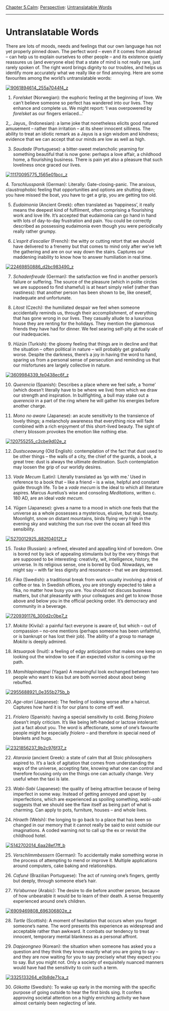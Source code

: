[Chapter 5.Calm](https://www.theschooloflife.com/thebookoflife/category/calm/): [Perspective](https://www.theschooloflife.com/thebookoflife/category/calm/perspective/): [Untranslatable Words](https://www.theschooloflife.com/thebookoflife/untranslatable-words/)

* * *

# Untranslatable Words

There are lots of moods, needs and feelings that our own language has not yet properly pinned down. The perfect word – even if it comes from abroad – can help us to explain ourselves to other people – and its existence quietly reassures us (and everyone else) that a state of mind is not really rare, just rarely spoken of. The right word brings dignity to our troubles, and helps us identify more accurately what we really like or find annoying. Here are some favourites among the world’s untranslatable words:

[![9061894614_255a7044f4_z](https://www.theschooloflife.com/thebookoflife/wp-content/uploads/2016/01/9061894614_255a7044f4_z.jpg)](http://www.thebookoflife.org/wp-content/uploads/2016/01/9061894614_255a7044f4_z.jpg)

1. _Forelsket_ (Norwegian): the euphoric feeling at the beginning of love. We can’t believe someone so perfect has wandered into our lives. They enhance and complete us. We might report: ‘I was overpowered by _forelsket_ as our fingers enlaced…’

2_. Jayus_ (Indonesian): a lame joke that nonetheless elicits good natured amusement – rather than irritation – at its sheer innocent silliness. The ability to treat an idiotic remark as a Jayus is a sign wisdom and kindness; evidence that we can accept that our minds are low as well as high.

3. _Saudade_ (Portuguese): a bitter-sweet melancholic yearning for something beautiful that is now gone: perhaps a love affair, a childhood home, a flourishing business. There is pain yet also a pleasure that such loveliness once graced our lives.

[![11170095775_1565e01bcc_z](https://www.theschooloflife.com/thebookoflife/wp-content/uploads/2016/01/11170095775_1565e01bcc_z.jpg)](http://www.thebookoflife.org/wp-content/uploads/2016/01/11170095775_1565e01bcc_z.jpg)

4.&nbsp;_Torschlusspanik_ (German): Literally: Gate-closing-panic. The anxious, claustrophobic feeling that opportunities and options are shutting down; you have missed the boat, you have to get a grip, you are getting too old.

5. _Eudaimonia_ (Ancient Greek): often translated as ‘happiness’, it really means the deepest kind of fulfilment, often comprising a flourishing work and love life. It’s accepted that eudaimonia can go hand in hand with lots of day-to-day frustration and pain. You could be correctly described as possessing eudaimonia even though you were periodically really rather grumpy.

6. _L’esprit d’escalier_ (French): the witty or cutting retort that we should have delivered to a frenemy but that comes to mind only after we’ve left the gathering and are on our way down the stairs. Captures our maddening inability to know how to answer humiliation in real time.

[![22469850886_d2bc983490_z](https://www.theschooloflife.com/thebookoflife/wp-content/uploads/2016/01/22469850886_d2bc983490_z.jpg)](http://www.thebookoflife.org/wp-content/uploads/2016/01/22469850886_d2bc983490_z.jpg)

7. _Schadenfreude_ (German): the satisfaction we find in another person’s failure or suffering. The source of the pleasure (which in polite circles we are supposed to find shameful) is at heart simply relief (rather than nastiness): that another person has been shown to be, like oneself, inadequate and unfortunate.

8. _Litost_ (Czech): the humiliated despair we feel when someone accidentally reminds us, through their accomplishment, of everything that has gone wrong in our lives. They casually allude to a luxurious house they are renting for the holidays. They mention the glamorous friends they have had for dinner. We feel searing self-pity at the scale of our inadequacies.

9. _Hüzün_ (Turkish): the gloomy feeling that things are in decline and that the situation – often political in nature – will probably get gradually worse. Despite the darkness, there’s a joy in having the word to hand, sparing us from a personal sense of persecution and reminding us that our misfortunes are largely collective in nature.

[![3609984339_fe0438ec6f_z](https://www.theschooloflife.com/thebookoflife/wp-content/uploads/2016/01/3609984339_fe0438ec6f_z1.jpg)](http://www.thebookoflife.org/wp-content/uploads/2016/01/3609984339_fe0438ec6f_z1.jpg)

10. _Querencia_ (Spanish): Describes a place where we feel safe, a ‘home’ (which doesn’t literally have to be where we live) from which we draw our strength and inspiration. In bullfighting, a bull may stake out a _querencia_ in a part of the ring where he will gather his energies before another charge.

11. _Mono_ _no aware_ (Japanese): an acute sensitivity to the transience of lovely things; a melancholy awareness that everything nice will fade combined with a rich enjoyment of this short-lived beauty. The sight of cherry blossom provokes the emotion like nothing else.

[![120755255_c2cbe9d02e_z](https://www.theschooloflife.com/thebookoflife/wp-content/uploads/2016/01/120755255_c2cbe9d02e_z.jpg)](http://www.thebookoflife.org/wp-content/uploads/2016/01/120755255_c2cbe9d02e_z.jpg)

12. _Dustsceawung_ (Old English): contemplation of the fact that dust used to be other things – the walls of a city, the chief of the guards, a book, a great tree: dust is always the ultimate destination. Such contemplation may loosen the grip of our worldly desires.

13. _Vade_ _Mecum_ (Latin): Literally translated as ‘go with me.’ Used in reference to a book that – like a friend – is a wise, helpful and constant guide through life. To be a _vade mecum_ is the ideal to which all literature aspires. Marcus Aurelius’s wise and consoling _Meditations_, written c. 180 AD, are an ideal _vade mecum_.

14. _Yūgen_ (Japanese): gives a name to a mood in which one feels that the universe as a whole possesses a mysterious, elusive, but real, beauty. Moonlight, snow on distant mountains, birds flying very high in the evening sky and watching the sun rise over the ocean all feed this sensibility.

[![5270012925_882f04012f_z](https://www.theschooloflife.com/thebookoflife/wp-content/uploads/2016/01/5270012925_882f04012f_z.jpg)](http://www.thebookoflife.org/wp-content/uploads/2016/01/5270012925_882f04012f_z.jpg)

15. _Toska_ (Russian): a refined, elevated and appalling kind of boredom. One is bored not by lack of appealing stimulants but by the very things that are supposed to be interesting: creativity, wit, intelligence, history, the universe. In its religious sense, one is bored by God. Nowadays, we might say – with far less dignity and resonance – that we are depressed.

16. _Fika_ (Swedish): a traditional break from work usually involving a drink of coffee or tea. In Swedish offices, you are strongly expected to take a fika, no matter how busy you are. You should not discuss business matters, but chat pleasantly with your colleagues and get to know those above and below you in the official pecking order. It’s democracy and community in a beverage.

[![7209391176_300d2c0be7_z](https://www.theschooloflife.com/thebookoflife/wp-content/uploads/2016/01/7209391176_300d2c0be7_z.jpg)](http://www.thebookoflife.org/wp-content/uploads/2016/01/7209391176_300d2c0be7_z.jpg)

17. _Mokita_ (Kivila): a painful fact everyone is aware of, but which – out of compassion – no-one mentions (perhaps someone has been unfaithful, or is bankrupt or has lost their job). The ability of a group to manage _Mokita_ is deeply admired.

18. _Iktsuarpok_ (Inuit): a feeling of edgy anticipation that makes one keep on looking out the window to see if an expected visitor is coming up the path.

19. _Mamihlapinatapei_ (Yagan) A meaningful look exchanged between two people who want to kiss but are both worried about about being rebuffed.

[![2955688921_0e355b275b_b](https://www.theschooloflife.com/thebookoflife/wp-content/uploads/2016/01/2955688921_0e355b275b_b.jpg)](http://www.thebookoflife.org/wp-content/uploads/2016/01/2955688921_0e355b275b_b.jpg)

20. _Age-otori_ (Japanese): The feeling of looking worse after a haircut. Captures how hard it is for our plans to come off well.

21. _Friolero_ (Spanish): having a special sensitivity to cold. Being _friolero_ doesn’t imply criticism. It’s like being left-handed or lactose intolerant: just a fact about you. The word is affectionate, some of one’s favourite people might be especially _friolero_ – and therefore in special need of blankets and hugs.

[![2321856237_9b2c976f37_z](https://www.theschooloflife.com/thebookoflife/wp-content/uploads/2016/01/2321856237_9b2c976f37_z.jpg)](http://www.thebookoflife.org/wp-content/uploads/2016/01/2321856237_9b2c976f37_z.jpg)

22. _Ataraxia_ (ancient Greek): a state of calm that all Stoic philosophers aspired to. It’s a lack of agitation that comes from understanding the ways of the universe, accepting fate, knowing what one can control and therefore focusing only on the things one can actually change. Very useful when the taxi is late.

23. _Wabi-Sabi_ (Japanese): the quality of being attractive because of being imperfect in some way. Instead of getting annoyed and upset by imperfections, which are experienced as spoiling something, _wabi-sabi_ suggests that we should see the flaw itself as being part of what is charming. Can apply to pots, furniture, houses – and whole lives.

24. _Hiraeth_ (Welsh): the longing to go back to a place that has been so changed in our memory that it cannot really be said to exist outside our imaginations. A coded warning not to call up the ex or revisit the childhood hotel.

[![5142702014_6aa28ef7ff_b](https://www.theschooloflife.com/thebookoflife/wp-content/uploads/2016/01/5142702014_6aa28ef7ff_b.jpg)](http://www.thebookoflife.org/wp-content/uploads/2016/01/5142702014_6aa28ef7ff_b.jpg)

25. _Verschlimmbessern_ (German): To accidentally make something worse in the process of attempting to mend or improve it. Multiple applications around computers, cake baking and relationships.

26. _Cafuné_ (Brazilian Portuguese): The act of running one’s fingers, gently but deeply, through someone else’s hair.

27. _Ya’aburnee_ (Arabic): The desire to die before another person, because of how unbearable it would be to learn of their death. A sense frequently experienced around one’s children.

[![6909469808_696306802e_z](https://www.theschooloflife.com/thebookoflife/wp-content/uploads/2016/01/6909469808_696306802e_z.jpg)](http://www.thebookoflife.org/wp-content/uploads/2016/01/6909469808_696306802e_z.jpg)

28. _Tartle_ (Scottish): A moment of hesitation that occurs when you forget someone’s name. The word presents this experience as widespread and acceptable rather than awkward. It combats our tendency to treat innocent, temporary mental blankness as a personal affront.

29. _Dapjeongneo_ (Korean): the situation when someone has asked you a question and they think they know exactly what you are going to say – and they are now waiting for you to say precisely what they expect you to say. But you might not. Only a society of exquisitely nuanced manners would have had the sensitivity to coin such a term.

[![3325133264_e0b8de71ca_z](https://www.theschooloflife.com/thebookoflife/wp-content/uploads/2016/01/3325133264_e0b8de71ca_z.jpg)](http://www.thebookoflife.org/wp-content/uploads/2016/01/3325133264_e0b8de71ca_z.jpg)

30. _Gökotta_ (Swedish): To wake up early in the morning with the specific purpose of going outside to hear the first birds sing. It confers approving societal attention on a highly enriching activity we have almost certainly been neglecting of late.
